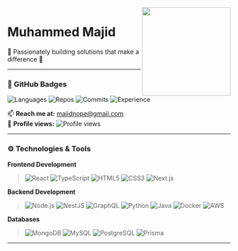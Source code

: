 <img src="https://i.ibb.co/ZTwmr6G/dev-avatar.png" width="200" align="right" />

# Muhammed Majid  

🚀 Passionately building solutions that make a difference 🌟  

---

### 🧠 GitHub Badges  
![Languages](https://img.shields.io/badge/MultiLanguage-Rainbow%20Lang%20User-blueviolet)
![Repos](https://img.shields.io/badge/Repositories-Ultra%20Repo%20Creator-orange)
![Commits](https://img.shields.io/badge/Commits-Hyper%20Committer-success)
![Experience](https://img.shields.io/badge/Experience-Intermediate%20Dev-blue)

📫 **Reach me at:** [majidnope@gmail.com](mailto:majidnope@gmail.com)  
👀 **Profile views:** ![Profile views](https://komarev.com/ghpvc/?username=majidnope&color=blue)

---

### ⚙️ Technologies & Tools

**Frontend Development**
> ![React](https://img.shields.io/badge/React-20232A?style=for-the-badge&logo=react&logoColor=61DAFB)
> ![TypeScript](https://img.shields.io/badge/TypeScript-007ACC?style=for-the-badge&logo=typescript&logoColor=white)
> ![HTML5](https://img.shields.io/badge/HTML5-E34F26?style=for-the-badge&logo=html5&logoColor=white)
> ![CSS3](https://img.shields.io/badge/CSS3-1572B6?style=for-the-badge&logo=css3&logoColor=white)
> ![Next.js](https://img.shields.io/badge/Next.js-000000?style=for-the-badge&logo=nextdotjs&logoColor=white)

**Backend Development**
> ![Node.js](https://img.shields.io/badge/Node.js-339933?style=for-the-badge&logo=nodedotjs&logoColor=white)
> ![NestJS](https://img.shields.io/badge/NestJS-E0234E?style=for-the-badge&logo=nestjs&logoColor=white)
> ![GraphQL](https://img.shields.io/badge/GraphQL-E10098?style=for-the-badge&logo=graphql&logoColor=white)
> ![Python](https://img.shields.io/badge/Python-3776AB?style=for-the-badge&logo=python&logoColor=white)
> ![Java](https://img.shields.io/badge/Java-007396?style=for-the-badge&logo=openjdk&logoColor=white)
> ![Docker](https://img.shields.io/badge/Docker-2496ED?style=for-the-badge&logo=docker&logoColor=white)
> ![AWS](https://img.shields.io/badge/AWS-232F3E?style=for-the-badge&logo=amazon-aws&logoColor=white)

**Databases**
> ![MongoDB](https://img.shields.io/badge/MongoDB-4EA94B?style=for-the-badge&logo=mongodb&logoColor=white)
> ![MySQL](https://img.shields.io/badge/MySQL-005C84?style=for-the-badge&logo=mysql&logoColor=white)
> ![PostgreSQL](https://img.shields.io/badge/PostgreSQL-316192?style=for-the-badge&logo=postgresql&logoColor=white)
> ![Prisma](https://img.shields.io/badge/Prisma-2D3748?style=for-the-badge&logo=prisma&logoColor=white)

---
